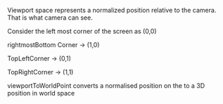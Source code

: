 Viewport space represents a normalized position relative to the camera. 
That is what camera can see. 

Consider the left most corner of the screen as (0,0)

rightmostBottom Corner -> (1,0)

TopLeftCorner -> (0,1) 

TopRightCorner -> (1,1)

viewportToWorldPoint converts a normalised position on the to a 3D position in world space
